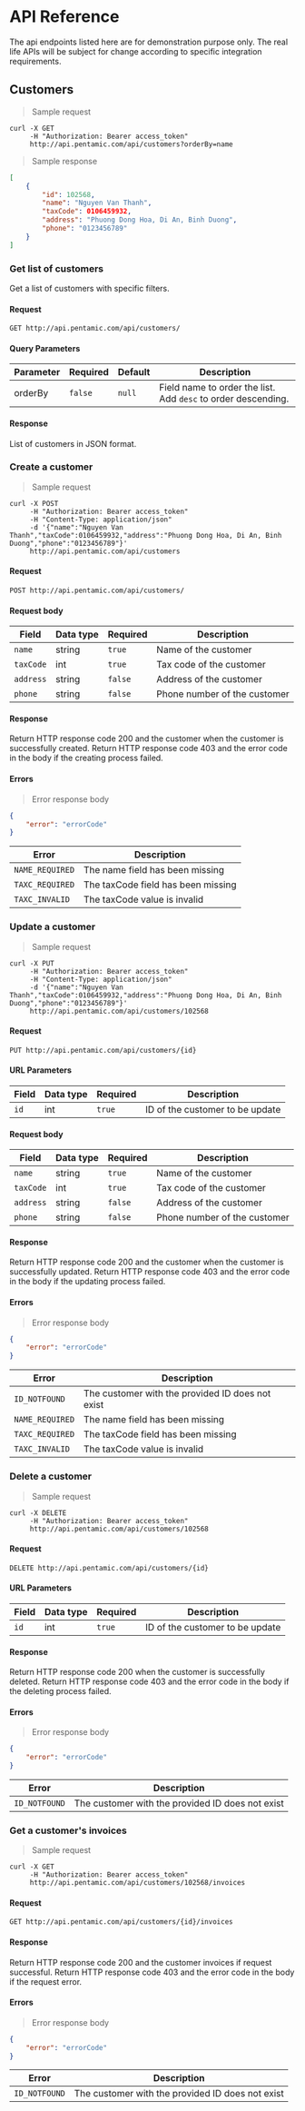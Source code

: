 # API Reference

<aside class="warning">
The api endpoints listed here are for demonstration purpose only. The real life APIs will be subject for change according to specific integration requirements.
</aside>

## Customers

> Sample request

```shell
curl -X GET
     -H "Authorization: Bearer access_token"
     http://api.pentamic.com/api/customers?orderBy=name
```

> Sample response

```json
[
    {
        "id": 102568,
        "name": "Nguyen Van Thanh",
        "taxCode": 0106459932,
        "address": "Phuong Dong Hoa, Di An, Binh Duong",
        "phone": "0123456789"
    }
]
```

### Get list of customers

Get a list of customers with specific filters.

#### Request

`GET http://api.pentamic.com/api/customers/`

#### Query Parameters

| Parameter | Required | Default | Description                                                   |
| --------- | -------- | ------- | ------------------------------------------------------------- |
| orderBy   | `false`  | `null`  | Field name to order the list. Add `desc` to order descending. |

#### Response

List of customers in JSON format.

### Create a customer

> Sample request

```shell
curl -X POST
     -H "Authorization: Bearer access_token"
     -H "Content-Type: application/json"
     -d '{"name":"Nguyen Van Thanh","taxCode":0106459932,"address":"Phuong Dong Hoa, Di An, Binh Duong","phone":"0123456789"}'
     http://api.pentamic.com/api/customers
```

#### Request

`POST http://api.pentamic.com/api/customers/`

#### Request body

| Field     | Data type | Required | Description                  |
| --------- | --------- | -------- | ---------------------------- |
| `name`    | string    | `true`   | Name of the customer         |
| `taxCode` | int       | `true`   | Tax code of the customer     |
| `address` | string    | `false`  | Address of the customer      |
| `phone`   | string    | `false`  | Phone number of the customer |

#### Response

Return HTTP response code 200 and the customer when the customer is successfully created.
Return HTTP response code 403 and the error code in the body if the creating process failed.

#### Errors

> Error response body

```json
{
    "error": "errorCode"
}
```

| Error           | Description                        |
| --------------- | ---------------------------------- |
| `NAME_REQUIRED` | The name field has been missing    |
| `TAXC_REQUIRED` | The taxCode field has been missing |
| `TAXC_INVALID`  | The taxCode value is invalid       |

### Update a customer

> Sample request

```shell
curl -X PUT
     -H "Authorization: Bearer access_token"
     -H "Content-Type: application/json"
     -d '{"name":"Nguyen Van Thanh","taxCode":0106459932,"address":"Phuong Dong Hoa, Di An, Binh Duong","phone":"0123456789"}'
     http://api.pentamic.com/api/customers/102568
```

#### Request

`PUT http://api.pentamic.com/api/customers/{id}`

#### URL Parameters

| Field | Data type | Required | Description                     |
| ----- | --------- | -------- | ------------------------------- |
| `id`  | int       | `true`   | ID of the customer to be update |

#### Request body

| Field     | Data type | Required | Description                  |
| --------- | --------- | -------- | ---------------------------- |
| `name`    | string    | `true`   | Name of the customer         |
| `taxCode` | int       | `true`   | Tax code of the customer     |
| `address` | string    | `false`  | Address of the customer      |
| `phone`   | string    | `false`  | Phone number of the customer |

#### Response

Return HTTP response code 200 and the customer when the customer is successfully updated.
Return HTTP response code 403 and the error code in the body if the updating process failed.

#### Errors

> Error response body

```json
{
    "error": "errorCode"
}
```

| Error           | Description                                      |
| --------------- | ------------------------------------------------ |
| `ID_NOTFOUND`   | The customer with the provided ID does not exist |
| `NAME_REQUIRED` | The name field has been missing                  |
| `TAXC_REQUIRED` | The taxCode field has been missing               |
| `TAXC_INVALID`  | The taxCode value is invalid                     |

### Delete a customer

> Sample request

```shell
curl -X DELETE
     -H "Authorization: Bearer access_token"
     http://api.pentamic.com/api/customers/102568
```

#### Request

`DELETE http://api.pentamic.com/api/customers/{id}`

#### URL Parameters

| Field | Data type | Required | Description                     |
| ----- | --------- | -------- | ------------------------------- |
| `id`  | int       | `true`   | ID of the customer to be update |

#### Response

Return HTTP response code 200 when the customer is successfully deleted.
Return HTTP response code 403 and the error code in the body if the deleting process failed.

#### Errors

> Error response body

```json
{
    "error": "errorCode"
}
```

| Error         | Description                                      |
| ------------- | ------------------------------------------------ |
| `ID_NOTFOUND` | The customer with the provided ID does not exist |

### Get a customer's invoices

> Sample request

```shell
curl -X GET
     -H "Authorization: Bearer access_token"
     http://api.pentamic.com/api/customers/102568/invoices
```

#### Request

`GET http://api.pentamic.com/api/customers/{id}/invoices`

#### Response

Return HTTP response code 200 and the customer invoices if request successful.
Return HTTP response code 403 and the error code in the body if the request error.

#### Errors

> Error response body

```json
{
    "error": "errorCode"
}
```

| Error         | Description                                      |
| ------------- | ------------------------------------------------ |
| `ID_NOTFOUND` | The customer with the provided ID does not exist |
